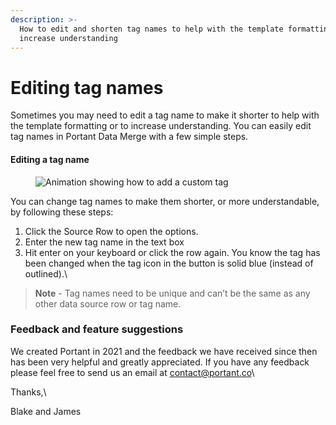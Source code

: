 ```yaml
---
description: >-
  How to edit and shorten tag names to help with the template formatting or to
  increase understanding
---
```


# Editing tag names

Sometimes you may need to edit a tag name to make it shorter to help with the template formatting or to increase understanding. You can easily edit tag names in Portant Data Merge with a few simple steps.

#### Editing a tag name

<figure><img src="https://uploads-ssl.webflow.com/5f3b57b5405f8bd0f98b5e14/60f7d13822986e4ecc658924_Customise%20a%20Tag.gif" alt="Animation showing how to add a custom tag"><figcaption></figcaption></figure>

You can change tag names to make them shorter, or more understandable, by following these steps:

1. Click the Source Row to open the options.
2. Enter the new tag name in the text box
3. Hit enter on your keyboard or click the row again. You know the tag has been changed when the tag icon in the button is solid blue (instead of outlined).\


> **Note** - Tag names need to be unique and can’t be the same as any other data source row or tag name.

### Feedback and feature suggestions

We created Portant in 2021 and the feedback we have received since then has been very helpful and greatly appreciated. If you have any feedback please feel free to send us an email at [contact@portant.co](mailto:contact@portant.co)\


Thanks,\


Blake and James
